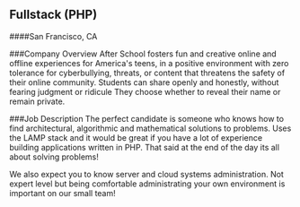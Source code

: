 ## Fullstack (PHP)
####San Francisco, CA

###Company Overview
After School fosters fun and creative online and offline experiences for America's teens, in a positive environment with zero tolerance for cyberbullying, threats, or content that threatens the safety of their online community. Students can share openly and honestly, without fearing judgment or ridicule They choose whether to reveal their name or remain private. 

###Job Description
The perfect candidate is someone who knows how to find architectural, algorithmic and mathematical solutions to problems. Uses the LAMP stack and it would be great if you have a lot of experience building applications written in PHP. That said at the end of the day its all about solving problems!

We also expect you to know server and cloud systems administration. Not expert level but being comfortable administrating your own environment is important on our small team!

